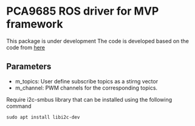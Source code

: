 # PCA9685 ROS driver for MVP framework
This package is under development
The code is developed based on the code from [here](https://github.dev/barulicm/PiPCA9685)

## Parameters
- m_topics: User define subscribe topics as a stirng vector
- m_channel: PWM channels for the corresponding topics.

Require i2c-smbus library that can be installed using the following command

```
sudo apt install libi2c-dev
```